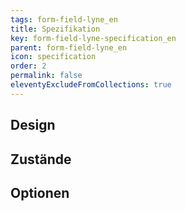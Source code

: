 ```yaml
---
tags: form-field-lyne_en
title: Spezifikation
key: form-field-lyne-specification_en
parent: form-field-lyne_en
icon: specification
order: 2
permalink: false
eleventyExcludeFromCollections: true
---
```


## Design 

## Zustände

## Optionen


